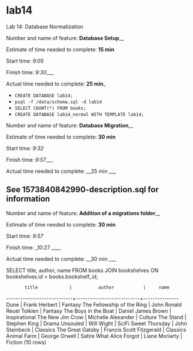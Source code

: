 # lab14
Lab 14: Database Normalization

Number and name of feature: ____Database Setup______

Estimate of time needed to complete: __15 min__

Start time: _9:05_

Finish time: _9:30____

Actual time needed to complete: __25 min___

- `CREATE DATABASE lab14;`
- `psql -f /data/schema.sql -d lab14`
- `SELECT COUNT(*) FROM books;`
- `CREATE DATABASE lab14_normal WITH TEMPLATE lab14;`

Number and name of feature: ____Database Migration______

Estimate of time needed to complete: __30 min__

Start time: _9:32_

Finish time: _9:57____

Actual time needed to complete: __25 min ___

## See 1573840842990-description.sql for information

Number and name of feature: ____Addition of a migrations folder______

Estimate of time needed to complete: __30 min__

Start time: _9:57_

Finish time: _10:27 ____

Actual time needed to complete: __30 min ___


SELECT title, author, name FROM books JOIN bookshelves ON bookshelves.id = books.bookshelf_id;

           title            |          author           |     name      
----------------------------+---------------------------+---------------
 Dune                       | Frank Herbert             | Fantasy
 The Fellowship of the Ring | John Ronald Reuel Tolkien | Fantasy
 The Boys in the Boat       | Daniel James Brown        | Inspirational
 The New Jim Crow           | Michelle Alexander        | Culture
 The Stand                  | Stephen King              | Drama
 Unsouled                   | Will Wight                | SciFi
 Sweet Thursday             | John Steinbeck            | Classics
 The Great Gatsby           | Francis Scott Fitzgerald  | Classics
 Animal Farm                | George Orwell             | Satire
 What Alice Forgot          | Liane Moriarty            | Fiction
(10 rows)

